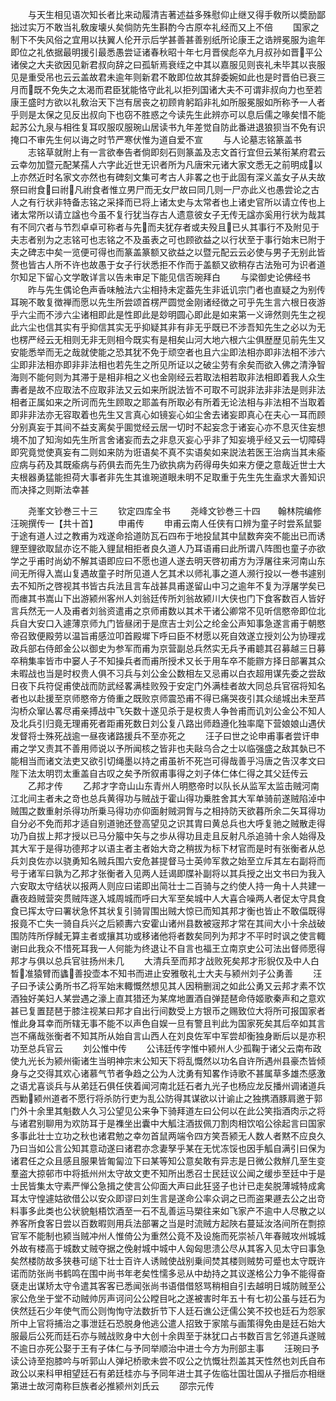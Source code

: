 <!-- { "loadSidebar": true } -->
　　与天生相见语次知长者比来动履清吉著述益多殊慰仰止继又得手敎所以奬励鄙拙过实万不敢当礼敎废壊乆矣倘防先生斟酌今古原夲礼经而又上不倍
　　国家之制下不失风俗之宜用以扶翼人伦开示后学甚善甚善别纸所论康王之诰辨冕服为逾年即位之礼依据最明援引最悉愚尝证诸春秋昭十年七月晋侯彪卒九月叔孙如晋平公诸侯之大夫欲因见新君叔向辞之曰孤斩焉衰绖之中其以嘉服见则丧礼未毕其以丧服见是重受吊也云云盖故君未逾年则新君不敢即位故其辞委婉如此也是时晋伯已衰三月而既不免失之太渴而君臣犹能恪守此礼以拒列国诸大夫不可谓非叔向力也至若康王盛时方欲以礼敎治天下岂有居丧之初顾肯躬蹈非礼如所服冕服如所称予一人者乎则是太保之见反出叔向下也窃不胜惑之今读先生此辨亦可以息后儒之喙矣惜不能起苏公九泉与相徃复耳叹服叹服琬山居读书九年差觉自防此番进退狼狈当不免有识掩口不审先生何以诲之时节严寒伏惟为道自爱不宣
　　与人论墓志铭篆盖书
　　志铭草就附上有一言欲奉告者倘即刻石则篆盖及志文首行宜但云某衔某府君云云幸勿加暨元配某孺人六字此近世无识者所为凡唐宋元诸大家文悉无之前明成以上亦然近时名家文亦然也有碑刻文集可考古人非畧之也于此固有深义盖女子从夫故祭曰祔食曰祔凡祔食者惟立男尸而无女尸故曰同几则一尸亦此义也愚尝论之古人之有行状非特备志铭之采择而已将上诸太史与太常者也上诸史官所以请立传也上诸太常所以请立諡也今虽不复行犹当存古人遗意彼女子无传无諡亦奚用行状为哉其有不同穴者与节烈卓卓可称者与先而夫犹存者或夫殁且已乆其事行不及附见于夫志者别为之志铭可也志铭之不及虽表之可也顾欲益之以行状至于事行始末已附于夫之碑志中矣一览便可得也而篆盖篆额又欲益之以暨元配云云必使与男子无别此皆赘也皆古人所不许也故愚于女子行状悉拒不作而于盖额又欲稍存古法殆可为识者道尔知足下留心文学敢详言以告未审足下能见信否琬拜白
　　与梁御史论佛经书
　　昨与先生偶论色声香味触法六尘相持未定葢先生非诋讥宗门者也直疑之为别传耳琬不敢复徴禅而愿以先生所尝颂首楞严圆觉金刚诸经徴之可乎先生言六根日夜游乎六尘而不涉六尘诸相即此是性即此是玅明圆心即此是如来第一义谛然则先生之视此六尘也信其实有乎抑信其实无乎抑疑其非有非无乎既已不涉吾知先生之必以为无也楞严经云无相则无非无则相今既实有是相矣山河大地六根六尘俱歴歴见前先生又安能悉举而无之哉就使能之恐其犹不免于顽空者也且六尘即法相亦即非法相不涉六尘即非法相亦即非非法相也若先生之所见所证以之破尘劳有余矣而欲入佛之清浄智海则不能何则为其滞于是相非相之义也金刚经云若取法相若取非法相即着我人众生夀者是故不应取法不应取非法又云如来所説法皆不可取不可説非法非非法是则非法相者正属如来之所诃而先生顾取之耶盖有所取必有所着无论法相与非法相不当取着即非非法亦无容取着也先生又言真心如镜妄心如尘舍去诸妄即真心在夫心一耳而顾分别真妄于其间不益支离矣乎圎觉经云居一切时不起妄念于诸妄心亦不息灭住妄想境不加了知洵如先生所言舍诸妄而去之非息灭妄心乎非了知妄境乎经又云一切障碍即究竟觉使真妄有二则如来防为诳语矣不真不实语矣如来説法若医王治病当其未瘉应病与药及其既瘉病与药俱去而先生乃欲执病为药得毋失如来方便之意哉近世士大夫根器勇猛能担荷大事者非先生其谁琬道眼未明不足取重于先生先生盍求大善知识而决择之则斯法幸甚



　　尧峯文钞巻三十三
　　钦定四库全书
　　尧峰文钞巻三十四　　翰林院编修汪琬撰传一【共十首】
　　申甫传
　　申甫云南人任侠有口辨为童子时尝系鼠媐于途有道人过之教甫为戏遂命拾道防瓦石四布于地投鼠其中鼠数奔突不能出已而诱貍至貍欲取鼠亦讫不能入貍鼠相拒者良久道人乃耳语甫曰此所谓八阵图也童子亦欲学之乎甫时尚幼不解其语即应曰不愿也道人遂去明天啓初甫方为浮屠往来河南山东间无所得入嵩山复遇故童子时所见道人乞其术以师礼事之道人濒行投以一巻书遽别去不知所之啓视其书皆古兵法且言车战甚具甫遂留山中习之逾年不复为浮屠学矣已而瘗其书嵩山下出游颍州客州人刘翁廷传所刘翁故颍川大侠也门下食客数百人皆好言兵然无一人及甫者刘翁资遣甫之京师甫数以其术干诸公卿常不见听信愍帝即位北兵自大安口入遽薄京师九门皆昼闭于是庶吉士刘公之纶金公声知事急遂言甫于朝愍帝召致便殿劳以温旨甫感泣叩首殿墀下呼曰臣不材愿以死自效遂立授刘公为协理戎政兵部右侍郎金公以御史为参军而甫为京营副总兵然实无兵予甫聼其召募越三日募卒稍集率皆市中窭人子不知操兵者而甫所授术又长于用车卒不能辧方择日部署其众未暇战也当是时权贵人俱不习兵与刘公金公数相左又忌甫以白衣超用谋先委之尝敌日夜下兵符促甫使战而防武经畧满桂败殁于安定门外满桂者故大同总兵官宿将知名者也以赴援至京师愍帝方倚重之既败京师震恐甫不得已痛哭夜引其众缒城出未至芦沟桥众窜亾畧尽甫亲搏战中飞矢数十遂见杀于是权贵人争咎甫而讥刘公金公不知人及北兵引归竟无理甫死者距甫死数日刘公复八路出师趋遵化独率麾下营娘娘山遇伏发督将士殊死战逾一昼夜诸路援兵不至亦死之
　　汪子曰世之论申甫事者尝讦申甫之学又责其不善用师说以予所闻核之皆非也夫敺乌合之士以临强盛之敌其埶已不能相当而诸文法吏又欲引切绳墨以持之甫虽祈不死岂可得哉善乎冯唐之告汉孝文曰陛下法太明罚太重盖自古叹之矣予所叙甫事得之刘子体仁体仁得之其父廷传云
　　乙邦才传
　　乙邦才字竒山山东青州人明愍帝时以队长从监军太监击贼河南江北间主者未之竒也总兵黄得功与贼战于霍山得功乗胜舍其大军单骑前遂贼陷淖中贼围之数重射杀得功所乗马得功亦仰面射贼洞胷与之相持防天欲暮所余二矢耳得功自分必不免而邦才适自别道驰还登高望见之识其胄曰黄总兵也大呼复驰之贼散走得功乃自拔上邦才授以已马分箙中矢与之歩从得功且走且反射凡杀追骑十余人始得及其大军于是得功德邦才以语主者主者始大竒之稍拔为标下材官而是时有张衡者从总兵刘良佐亦以骁勇知名贼兵围六安危甚提督马士英帅军救之始至立斥其左右副将而号于诸军曰孰为乙邦才张衡者入见两人廷谒即牒补副将以其兵授之出文书曰为我入六安取太守结状以报两人则应曰诺即出简壮士二百骑与之约使人持一角十人共建一纛夜趋贼营突贯贼阵遂入城周城而呼曰大军至矣城中人大喜合噪两人者促太守具食食已挥太守曰署状急怀其状复引骑冐围出贼大惊已而知其邦才衡也皆止不敢偪既得报竟不亡失一骑自兵兴之后颍夀六安霍山诸州县数被宼邦才常在其间大小十余战破围防阵所俘馘无算主者或攘其功或移诸他将者数矣同列为邦才不平时时讽之使言輙谢曰此我众不惜死耳我一人何能为终退让不自言也福王立南京史公可法出督师愿得邦才与俱以总兵官驻扬州未几
　　大清兵至而邦才战败死矣邦才形貎仅及中人白晳准猿臂而蠭善投壶本不知书而进止安雅敬礼士大夫与颍州刘子公勇善
　　汪子曰予读公勇所书乙将军始末輙慨然想见其人因稍删润之如此公勇又云邦才素不饮酒独好美妇人某尝遇之濠上直其猎还为某席地置酒自弹琵琶命侍姬歌秦声和之意欢甚已复置琵琶于膝注视某曰邦才自出行间数受上方银币之赐致位大将所可报国家者惟此身耳幸而所辖无事不能不以声色自娱一旦有警且判此为国家死矣其后卒如其言岂不痛哉张衡者不知其所从始自言山西人在刘良佐军中军尝却衡独身断后以是亦积功至总兵官云
　　刘公惟中传
　　公讳廷传字惟中颍州人少孤鞠于诸父云南布政使九光长为颍州衞诸生当明神宗末公知天下将乱慨然以功名自许所遇州县豪杰皆倾身与之交得其欢心诸慕气节者争趋之公为人沈勇有知畧作诗歌不甚属草多雄杰感激之语尤喜谈兵与从弟廷石俱任侠着闻河南北廷石者九光子也杨应龙反播州调诸道兵西勦颍州道者不愿行将杀防行吏为乱公防得其谋欲以计谕止之独携酒豚肩邀于郭门外十余里其魁数人久习公望见公来争下骑拜道左曰公何以在此公笑指酒肉示之将与诸君别聊用为欢防耳于是襍坐出囊中大觚注酒拔佩刀割肉相饮啗公徐起言曰国家多事此壮士立功之秋也诸君勉之幸勿首鼠两端令四方笑吾颍无人数人者黙不应良久乃曰当如公言公知其意动遂曰诸君亦念妻孥乎某在无忧冻馁也因手觚自满引曰保为诸君任之众且感且服果皆匍匐泣下曰某等知公意矣敢有异志是日微公救觧几至生变羣盗大掠邨市中将抵州州太守故文吏不知所出悉召士民廷议公闻之缓歩至廷中于是士民皆集太守素严惮公急揖之使言公仰面大声曰此狂竖子也计已走矣脱薄城特成禽耳太守惶遽姑欲借公以安众即谬曰刘生言是遂命公率众诇之已而盗果遯去公之出竒料事多此类也公状貌魁梧饮酒至一石不乱善运马槊往来如飞家产不逾中人尽散之以养客所食客日尝以百数暇则用兵法部署之当是时流贼方起陜右蔓延汝洛间所在剽掠官军不能制也颍当贼冲州人惟倚公为重然公竟不及设施而死崇祯八年春贼攻州城城外故有楼高于城数丈贼夺据之俛射城中城中人匈匈思溃公尽从其客入见太守曰事急矣然楼防故多狭巷可缒下壮士百许人诱贼使战别乗间焚其楼则贼势可蹙也太守既许诺而防张尚书鹤鸣在围中尚书年老矣性懦多忌从中劫持之其议遂格公力争不能得奋褎走出谋矫太守令遣其客客已悉闻张尚书语借借怒骂稍相自引去越明日城防贼至公家公危坐于堂不动贼帅厉声诃问公公瞠目叱之遂被害时年五十有七初公虽与廷石为侠然廷石少年使气而公则恂恂守法数折节下人廷石谯公迂儒公笑不挍也廷石为怨家所中上官将捕治之事泄廷石恐脱身他逃公遣人招致于家隂与画策得免由是廷石始大服最后公死而廷石亦与贼战败身中大创十余舆至于牀犹口占书数百言乞邻道兵遂贼不逾日亦死公娶于王有子体仁与予同举顺治中进士今方为刑部主事
　　汪琬曰予读公诗至抱膝吟与听郭山人弹圮桥歌未尝不叹公之忼慨壮烈盖其天性然也刘氏自布政公以来科甲相望廷石有弟廷桂亦与予同年进士其子佐临壮国壮国从子搢后亦相继第进士故河南称巨族者必推颍州刘氏云
　　邵宗元传
